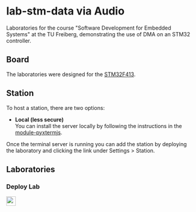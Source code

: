 # lab-stm-data via Audio
Laboratories for the course "Software Development for Embedded Systems" at the TU Freiberg, demonstrating the use of DMA on an STM32 controller.


## Board
The laboratories were designed for the [STM32F413](https://www.st.com/en/evaluation-tools/nucleo-f413zh.html).


## Station
To host a station, there are two options:

- **Local (less secure)**  
  You can install the server locally by following the instructions in the [module-pyxtermjs](https://github.com/edrys-labs/module-pyxtermjs).

Once the terminal server is running you can add the station by deploying the laboratory and clicking the link under Settings > Station.


## Laboratories
### Deploy Lab
[<img src="https://img.shields.io/badge/%F0%9F%9A%80%20-%20Deploy%20Lab%20-%20light?style=plastic" height="25" />](https://edrys-labs.github.io/?/deploy/https://raw.githubusercontent.com/FlorianKatzenschwanz/edrys_lab/main/laboratory/lab.yml)


